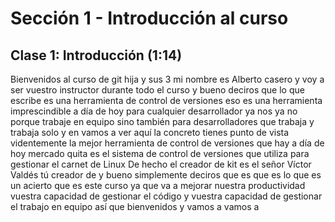 # Sección 1 - Introducción al curso 

  

## Clase 1: Introducción (1:14) 

Bienvenidos al curso de git hija y sus 3 mi nombre es Alberto casero y voy a ser vuestro instructor durante todo el curso y bueno deciros que lo que escribe es una herramienta de control de versiones eso es una herramienta imprescindible a día de hoy para cualquier desarrollador ya nos ya no porque trabaje en equipo sino también para desarrolladores que trabaja y trabaja solo y en vamos a ver aquí la concreto tienes punto de vista videntemente la mejor herramienta de control de versiones que hay a día de hoy mercado quita es el sistema de control de versiones que utiliza para gestionar el carnet de Linux De hecho el creador de kit es el señor Víctor Valdés tú creador de y bueno simplemente deciros que es que es lo que es un acierto que es este curso ya que va a mejorar nuestra productividad vuestra capacidad de gestionar el código y vuestra capacidad de gestionar el trabajo en equipo así que bienvenidos y vamos a vamos a 
